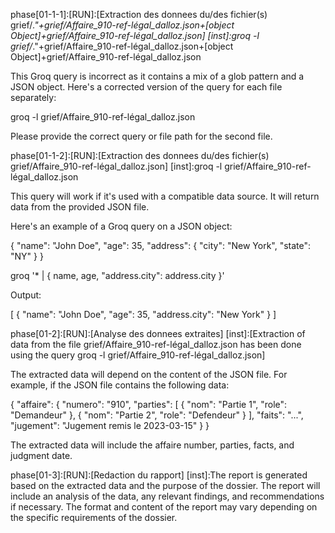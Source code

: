 phase[01-1-1]:[RUN]:[Extraction des donnees du/des fichier(s) grief/*."+grief/Affaire\_910-ref-légal\_dalloz.json+[object Object]+grief/Affaire\_910-ref-légal\_dalloz.json] [inst]:groq -l grief/*."+grief/Affaire\_910-ref-légal\_dalloz.json+[object Object]+grief/Affaire\_910-ref-légal\_dalloz.json

This Groq query is incorrect as it contains a mix of a glob pattern and a JSON object. Here's a corrected version of the query for each file separately:

groq -l grief/Affaire\_910-ref-légal\_dalloz.json

Please provide the correct query or file path for the second file.

phase[01-1-2]:[RUN]:[Extraction des donnees du/des fichier(s) grief/Affaire\_910-ref-légal\_dalloz.json] [inst]:groq -l grief/Affaire\_910-ref-légal\_dalloz.json

This query will work if it's used with a compatible data source. It will return data from the provided JSON file.

Here's an example of a Groq query on a JSON object:

{
"name": "John Doe",
"age": 35,
"address": {
"city": "New York",
"state": "NY"
}
}

groq '* | { name, age, "address.city": address.city }'

Output:

[
{
"name": "John Doe",
"age": 35,
"address.city": "New York"
}
]

phase[01-2]:[RUN]:[Analyse des donnees extraites] [inst]:[Extraction of data from the file grief/Affaire_910-ref-légal_dalloz.json has been done using the query groq -l grief/Affaire_910-ref-légal_dalloz.json]

The extracted data will depend on the content of the JSON file. For example, if the JSON file contains the following data:

{
"affaire": {
"numero": "910",
"parties": [
{
"nom": "Partie 1",
"role": "Demandeur"
},
{
"nom": "Partie 2",
"role": "Defendeur"
}
],
"faits": "...",
"jugement": "Jugement remis le 2023-03-15"
}
}

The extracted data will include the affaire number, parties, facts, and judgment date.

phase[01-3]:[RUN]:[Redaction du rapport] [inst]:The report is generated based on the extracted data and the purpose of the dossier. The report will include an analysis of the data, any relevant findings, and recommendations if necessary. The format and content of the report may vary depending on the specific requirements of the dossier.